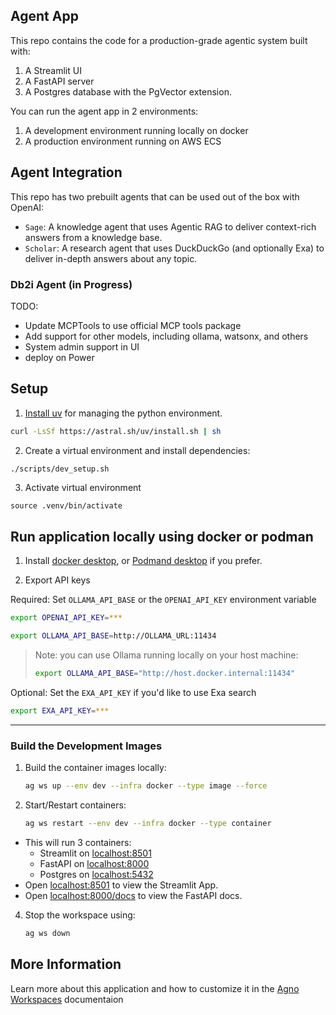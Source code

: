 ## Agent App

This repo contains the code for a production-grade agentic system built with:

1. A Streamlit UI
2. A FastAPI server
3. A Postgres database with the PgVector extension.

You can run the agent app in 2 environments:

1. A development environment running locally on docker
2. A production environment running on AWS ECS

## Agent Integration
This repo has two prebuilt agents that can be used out of the box with OpenAI: 
- `Sage`: A knowledge agent that uses Agentic RAG to deliver context-rich answers from a knowledge base.
- `Scholar`: A research agent that uses DuckDuckGo (and optionally Exa) to deliver in-depth answers about any topic.

### Db2i Agent (in Progress)
TODO:
- Update MCPTools to use official MCP tools package
- Add support for other models, including ollama, watsonx, and others
- System admin support in UI
- deploy on Power


## Setup

1. [Install uv](https://docs.astral.sh/uv/#getting-started) for managing the python environment.

```bash
curl -LsSf https://astral.sh/uv/install.sh | sh
```

2. Create a virtual environment and install dependencies:

```sh
./scripts/dev_setup.sh
```

3. Activate virtual environment

```
source .venv/bin/activate
```

## Run application locally using docker or podman

1. Install [docker desktop](https://www.docker.com/products/docker-desktop), or [Podmand desktop](https://podman.io/) if you prefer.

2. Export API keys

Required: Set `OLLAMA_API_BASE` or the `OPENAI_API_KEY` environment variable

```sh
export OPENAI_API_KEY=***
```

```sh
export OLLAMA_API_BASE=http://OLLAMA_URL:11434
```
> Note: you can use Ollama running locally on your host machine:
> ```sh
> export OLLAMA_API_BASE="http://host.docker.internal:11434"
> ```


Optional: Set the `EXA_API_KEY` if you'd like to use Exa search

```sh
export EXA_API_KEY=***
```
---
### Build the Development Images

1. Build the container images locally:

    ```sh
    ag ws up --env dev --infra docker --type image --force
    ```

2. Start/Restart containers:

    ```sh
    ag ws restart --env dev --infra docker --type container
    ```

- This will run 3 containers:
  - Streamlit on [localhost:8501](http://localhost:8501)
  - FastAPI on [localhost:8000](http://localhost:8000/docs)
  - Postgres on  [localhost:5432](http://localhost:5432)
- Open [localhost:8501](http://localhost:8501) to view the Streamlit App.
- Open [localhost:8000/docs](http://localhost:8000/docs) to view the FastAPI docs.

4. Stop the workspace using:

    ```sh
    ag ws down
    ```

## More Information

Learn more about this application and how to customize it in the [Agno Workspaces](https://docs.agno.com/workspaces) documentaion
